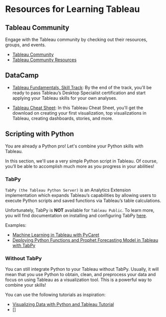# Resources for Learning Tableau


## Tableau Community
Engage with the Tableau community by checking out their resources, groups, and events.

- [Tableau Community](https://www.tableau.com/community)
- [Tableau Community Resources](https://public.tableau.com/app/resources/community-resources)


## DataCamp

* [Tableau Fundamentals, Skill Track](https://app.datacamp.com/learn/skill-tracks/tableau-fundamentals): By the end of the track, you'll be ready to pass Tableau’s Desktop Specialist certification and start applying your Tableau skills for your own analyses.

* [Tableau Cheat Sheet](https://www.datacamp.com/cheat-sheet/tableau-cheat-sheet):
In this Tableau Cheat Sheet, you'll get the download on creating your first visualization, top visualizations in Tableau, creating dashboards, stories, and more.



## Scripting with Python

You are already a Python pro! Let's combine your Python skills with Tableau. 

In this section, we'll use a very simple Python script in Tableau. Of course, you’ll be able to accomplish much more as you progress in your abilities!

### TabPy

`TabPy (the Tableau Python Server)` is an Analytics Extension implementation which expands Tableau’s capabilities by allowing users to execute Python scripts and saved functions via Tableau’s table calculations.

Unfortunately, TabPy is **NOT** available for `Tableau Public`. To learn more, you will find documentation on installing and configuring TabPy [here](https://tableau.github.io/TabPy/docs/server-install.html).

Examples:
 * [Machine Learning in Tableau with PyCaret](https://towardsdatascience.com/machine-learning-in-tableau-with-pycaret-166ffac9b22e)
 * [Deploying Python Functions and Prophet Forecasting Model in Tableau with TabPy](https://www.datacamp.com/tutorial/tabpy-tutorial-deploying-python-functions-and-prophet-forecasting-model)

### Without TabPy

You can still integrate Python to your Tableau without TabPy. Usually, it will mean that you use Python to obtain, clean, and preprocess your data and focus on using Tableau as a visualization tool. This is a powerful way to combine your skills!

You can use the following tutorials as inspiration:

* [Visualizing Data with Python and Tableau Tutorial](https://www.datacamp.com/tutorial/visualizing-data-with-python-and-tableau-tutorial)
* []